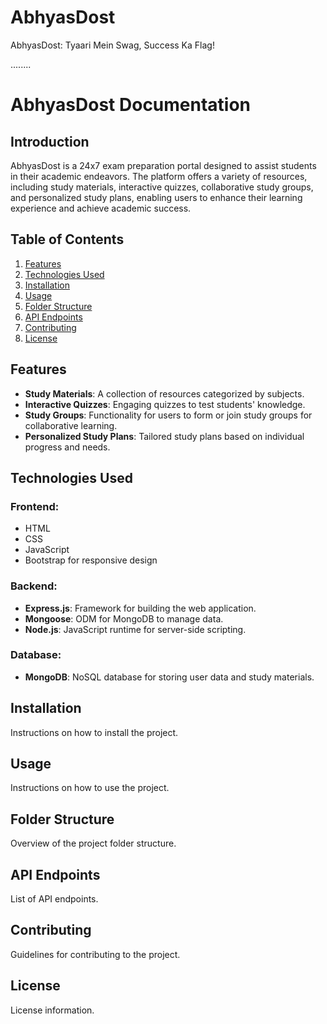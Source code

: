 # AbhyasDost
AbhyasDost: Tyaari Mein Swag, Success Ka Flag!




........
# AbhyasDost Documentation

## Introduction
AbhyasDost is a 24x7 exam preparation portal designed to assist students in their academic endeavors. The platform offers a variety of resources, including study materials, interactive quizzes, collaborative study groups, and personalized study plans, enabling users to enhance their learning experience and achieve academic success.

## Table of Contents
1. [Features](#features)
2. [Technologies Used](#technologies-used)
3. [Installation](#installation)
4. [Usage](#usage)
5. [Folder Structure](#folder-structure)
6. [API Endpoints](#api-endpoints)
7. [Contributing](#contributing)
8. [License](#license)

## Features
- **Study Materials**: A collection of resources categorized by subjects.
- **Interactive Quizzes**: Engaging quizzes to test students' knowledge.
- **Study Groups**: Functionality for users to form or join study groups for collaborative learning.
- **Personalized Study Plans**: Tailored study plans based on individual progress and needs.

## Technologies Used
### Frontend:
- HTML
- CSS
- JavaScript
- Bootstrap for responsive design

### Backend:
- **Express.js**: Framework for building the web application.
- **Mongoose**: ODM for MongoDB to manage data.
- **Node.js**: JavaScript runtime for server-side scripting.

### Database:
- **MongoDB**: NoSQL database for storing user data and study materials.

## Installation
Instructions on how to install the project.

## Usage
Instructions on how to use the project.

## Folder Structure
Overview of the project folder structure.

## API Endpoints
List of API endpoints.

## Contributing
Guidelines for contributing to the project.

## License
License information.
